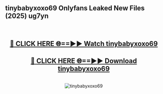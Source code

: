 <h2>tinybabyxoxo69 Onlyfans Leaked New Files (2025) ug7yn</h2>
<br>
<div align="center">
<h2><a href="https://mediafiles.top/tinybabyxoxo69&ref=git" rel="nofollow">🔴 CLICK HERE 🌐==►► Watch tinybabyxoxo69</a></h2>
<h2><a href="https://mediafiles.top/tinybabyxoxo69&ref=git" rel="nofollow">🔴 CLICK HERE 🌐==►► Download tinybabyxoxo69</a></h2>
<br>
<a href="https://mediafiles.top/tinybabyxoxo69&ref=git" rel="nofollow" data-target="animated-image.originalLink"><img src="https://i.ibb.co.com/xMMVF88/686577567.gif" alt="tinybabyxoxo69" style="max-width: 100%; display: inline-block;" data-target="animated-image.originalImage"></a>
</div>
<br>
<br>